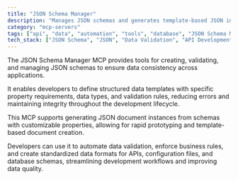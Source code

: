 ```yaml
---
title: "JSON Schema Manager"
description: "Manages JSON schemas and generates template-based JSON instances with custom properties for consistent data structures."
category: "mcp-servers"
tags: ["api", "data", "automation", "tools", "database", "JSON Schema Management", "data consistency", "template generation"]
tech_stack: ["JSON Schema", "JSON", "Data Validation", "API Development", "Configuration Management", "Prototyping"]
---
```


The JSON Schema Manager MCP provides tools for creating, validating, and managing JSON schemas to ensure data consistency across applications. 

It enables developers to define structured data templates with specific property requirements, data types, and validation rules, reducing errors and maintaining integrity throughout the development lifecycle.

This MCP supports generating JSON document instances from schemas with customizable properties, allowing for rapid prototyping and template-based document creation. 

Developers can use it to automate data validation, enforce business rules, and create standardized data formats for APIs, configuration files, and database schemas, streamlining development workflows and improving data quality.